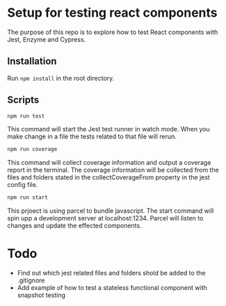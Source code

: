# Setup for testing react components

The purpose of this repo is to explore how to test React components with Jest, Enzyme and Cypress.

## Installation
Run `npm install` in the root directory.

## Scripts

```bash
npm run test
```
This command will start the Jest test runner in watch mode. When you make change in a file the tests related to that file will rerun.

```bash
npm run coverage
```
This command will collect coverage information and output a coverage report in the terminal. The coverage information will be collected from the files and folders stated in the collectCoverageFrom property in the jest config file.

```bash
npm run start
```
This prjoect is using parcel to bundle javascript. The start command will spin upp a development server at localhost:1234. Parcel will listen to changes and update the effected components.

# Todo
* Find out which jest related files and folders shold be added to the .gitignore
* Add example of how to test a stateless functional component with snapshot testing